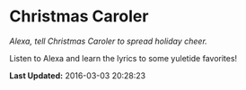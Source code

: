 # Christmas Caroler
*Alexa, tell Christmas Caroler to spread holiday cheer.*

Listen to Alexa and learn the lyrics to some yuletide favorites!

**Last Updated:** 2016-03-03 20:28:23